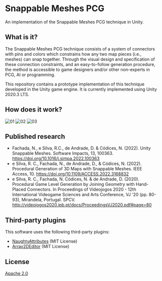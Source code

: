 # Snappable Meshes PCG

An implementation of the Snappable Meshes PCG technique in Unity.

## What is it?

The Snappable Meshes PCG technique consists of a system of connectors with pins
and colors which constrains how any two map pieces (i.e., meshes) can snap
together. Through the visual design and specification of these connection
constraints, and an easy-to-follow generation procedure, the method is
accessible to game designers and/or other non-experts in PCG, AI or programming.

This repository contains a prototype implementation of this technique developed
in the Unity game engine. It is currently implemented using Unity 2020.3 LTS.

## How does it work?

![01](https://user-images.githubusercontent.com/3018963/127988176-a3002b05-bc4c-4eb1-b817-b6fd955e6b85.png)
![02](https://user-images.githubusercontent.com/3018963/127988173-6c761e64-6e91-464d-b5e0-6449a7ac3978.jpg)
![03](https://user-images.githubusercontent.com/3018963/147121060-0631634a-be54-46e6-8e06-bf867b03a845.png)

## Published research

* Fachada, N., e Silva, R.C., de Andrade, D. & Códices, N. (2022). Unity
  Snappable Meshes. Software Impacts, 13, 100363.
  <https://doi.org/10.1016/j.simpa.2022.100363>
* e Silva, R. C., Fachada, N., de Andrade, D., & Códices, N. (2022). Procedural
  Generation of 3D Maps with Snappable Meshes. IEEE Access, 10.
  <https://doi.org/10.1109/ACCESS.2022.3168832>
* e Silva, R. C., Fachada, N. Códices, N. & de Andrade, D. (2020). Procedural
  Game Level Generation by Joining Geometry with Hand-Placed Connectors. In
  Proceedings of Videojogos 2020 - 12th International Videogame Sciences and
  Arts Conference, VJ '20 (pp. 80-93), Mirandela, Portugal. SPCV.
  <http://videojogos2020.ipb.pt/docs/ProceedingsVJ2020.pdf#page=80>

## Third-party plugins

This software uses the following third-party plugins:

* [NaughtyAttributes](https://github.com/dbrizov/NaughtyAttributes)
  (MIT License)
* [Array2DEditor](https://github.com/Eldoir/Array2DEditor) (MIT License)

## License

[Apache 2.0](LICENSE)